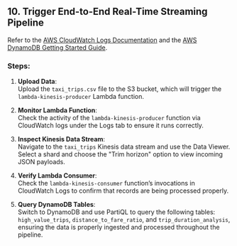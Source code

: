 ## **10. Trigger End-to-End Real-Time Streaming Pipeline**

Refer to the [AWS CloudWatch Logs Documentation](https://docs.aws.amazon.com/AmazonCloudWatch/latest/logs/WhatIsCloudWatchLogs.html) and the [AWS DynamoDB Getting Started Guide](https://docs.aws.amazon.com/amazondynamodb/latest/developerguide/ql-gettingstarted.html).

### Steps:

1. **Upload Data**:  
   Upload the `taxi_trips.csv` file to the S3 bucket, which will trigger the `lambda-kinesis-producer` Lambda function.

2. **Monitor Lambda Function**:  
   Check the activity of the `lambda-kinesis-producer` function via CloudWatch logs under the Logs tab to ensure it runs correctly.

3. **Inspect Kinesis Data Stream**:  
   Navigate to the `taxi_trips` Kinesis data stream and use the Data Viewer. Select a shard and choose the "Trim horizon" option to view incoming JSON payloads.

4. **Verify Lambda Consumer**:  
   Check the `lambda-kinesis-consumer` function’s invocations in CloudWatch Logs to confirm that records are being processed properly.

5. **Query DynamoDB Tables**:  
   Switch to DynamoDB and use PartiQL to query the following tables: `high_value_trips`, `distance_to_fare_ratio`, and `trip_duration_analysis`, ensuring the data is properly ingested and processed throughout the pipeline.
